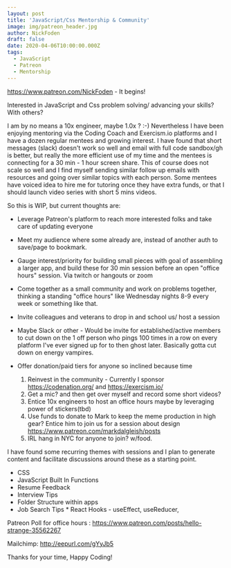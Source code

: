 ```yaml
---
layout: post
title: 'JavaScript/Css Mentorship & Community'
image: img/patreon_header.jpg
author: NickFoden
draft: false
date: 2020-04-06T10:00:00.000Z
tags:
  - JavaScript
  - Patreon
  - Mentorship
---
```


https://www.patreon.com/NickFoden - It begins!

Interested in JavaScript and Css problem solving/ advancing your skills? With others?

I am by no means a 10x engineer, maybe 1.0x ? :-) Nevertheless I have been enjoying mentoring via the Coding Coach and Exercism.io platforms and I have a dozen regular mentees and growing interest. I have found that short messages (slack) doesn't work so well and email with full code sandbox/gh is better, but really the more efficient use of my time and the mentees is connecting for a 30 min - 1 hour screen share. This of course does not scale so well and I find myself sending similar follow up emails with resources and going over similar topics with each person. Some mentees have voiced idea to hire me for tutoring once they have extra funds, or that I should launch video series with short 5 mins videos.

So this is WIP, but current thoughts are:

- Leverage Patreon's platform to reach more interested folks and take care of updating everyone
- Meet my audience where some already are, instead of another auth to save/page to bookmark.
- Gauge interest/priority for building small pieces with goal of assembling a larger app, and build these for 30 min session before an open "office hours" session. Via twitch or hangouts or zoom
- Come together as a small community and work on problems together, thinking a standing "office hours" like Wednesday nights 8-9 every week or something like that.

- Invite colleagues and veterans to drop in and school us/ host a session
- Maybe Slack or other - Would be invite for established/active members to cut down on the 1 off person who pings 100 times in a row on every platform I've ever signed up for to then ghost later. Basically gotta cut down on energy vampires.
- Offer donation/paid tiers for anyone so inclined because time

  1. Reinvest in the community - Currently I sponsor https://codenation.org/ and https://exercism.io/
  2. Get a mic? and then get over myself and record some short videos?
  3. Entice 10x engineers to host an office hours maybe by leveraging power of stickers(tbd)
  4. Use funds to donate to Mark to keep the meme production in high gear? Entice him to join us for a session about design https://www.patreon.com/markdalgleish/posts
  5. IRL hang in NYC for anyone to join? w/food.

I have found some recurring themes with sessions and I plan to generate content and facilitate discussions around these as a starting point.

- CSS
- JavaScript Built In Functions
- Resume Feedback
- Interview Tips
- Folder Structure within apps
- Job Search Tips \* React Hooks - useEffect, useReducer,

Patreon Poll for office hours : https://www.patreon.com/posts/hello-strange-35562267

Mailchimp: http://eepurl.com/gYyJb5

Thanks for your time, Happy Coding!

